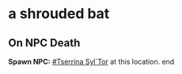 # a shrouded bat
## On NPC Death

**Spawn NPC:**  [\#Tserrina Syl\`Tor](/npc/111005) at this location.
end
